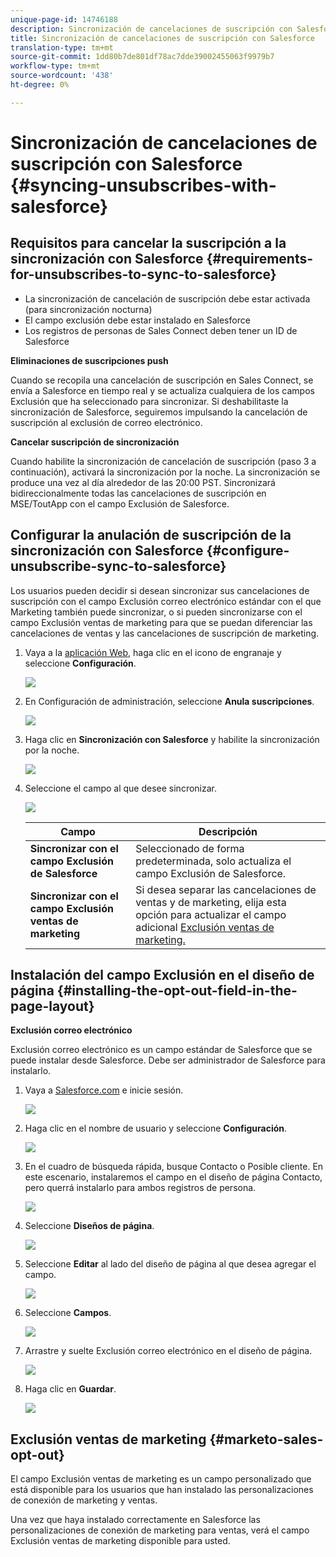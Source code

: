 ```yaml
---
unique-page-id: 14746188
description: Sincronización de cancelaciones de suscripción con Salesforce - Documentos de marketing - Documentación del producto
title: Sincronización de cancelaciones de suscripción con Salesforce
translation-type: tm+mt
source-git-commit: 1dd80b7de801df78ac7dde39002455063f9979b7
workflow-type: tm+mt
source-wordcount: '438'
ht-degree: 0%

---
```



# Sincronización de cancelaciones de suscripción con Salesforce {#syncing-unsubscribes-with-salesforce}

## Requisitos para cancelar la suscripción a la sincronización con Salesforce {#requirements-for-unsubscribes-to-sync-to-salesforce}

* La sincronización de cancelación de suscripción debe estar activada (para sincronización nocturna)
* El campo exclusión debe estar instalado en Salesforce
* Los registros de personas de Sales Connect deben tener un ID de Salesforce

**Eliminaciones de suscripciones push**

Cuando se recopila una cancelación de suscripción en Sales Connect, se envía a Salesforce en tiempo real y se actualiza cualquiera de los campos Exclusión que ha seleccionado para sincronizar. Si deshabilitaste la sincronización de Salesforce, seguiremos impulsando la cancelación de suscripción al exclusión de correo electrónico.

**Cancelar suscripción de sincronización**

Cuando habilite la sincronización de cancelación de suscripción (paso 3 a continuación), activará la sincronización por la noche. La sincronización se produce una vez al día alrededor de las 20:00 PST. Sincronizará bidireccionalmente todas las cancelaciones de suscripción en MSE/ToutApp con el campo Exclusión de Salesforce.

## Configurar la anulación de suscripción de la sincronización con Salesforce {#configure-unsubscribe-sync-to-salesforce}

Los usuarios pueden decidir si desean sincronizar sus cancelaciones de suscripción con el campo Exclusión correo electrónico estándar con el que Marketing también puede sincronizar, o si pueden sincronizarse con el campo Exclusión ventas de marketing para que se puedan diferenciar las cancelaciones de ventas y las cancelaciones de suscripción de marketing.

1. Vaya a la [aplicación Web](https://toutapp.com/login), haga clic en el icono de engranaje y seleccione **Configuración**.

   ![](assets/one-1.png)

1. En Configuración de administración, seleccione **Anula suscripciones**.

   ![](assets/two-2.png)

1. Haga clic en **Sincronización con Salesforce** y habilite la sincronización por la noche.

   ![](assets/three-2.png)

1. Seleccione el campo al que desee sincronizar.

   ![](assets/4.png)

   | Campo | Descripción |
   |---|---|
   | **Sincronizar con el campo Exclusión de Salesforce** | Seleccionado de forma predeterminada, solo actualiza el campo Exclusión de Salesforce. |
   | **Sincronizar con el campo Exclusión ventas de marketing** | Si desea separar las cancelaciones de ventas y de marketing, elija esta opción para actualizar el campo adicional [Exclusión ventas de marketing.](#msoo) |

## Instalación del campo Exclusión en el diseño de página {#installing-the-opt-out-field-in-the-page-layout}

**Exclusión correo electrónico**

Exclusión correo electrónico es un campo estándar de Salesforce que se puede instalar desde Salesforce. Debe ser administrador de Salesforce para instalarlo.

1. Vaya a [Salesforce.com](https://salesforce.com) e inicie sesión.

   ![](assets/five-1.png)

1. Haga clic en el nombre de usuario y seleccione **Configuración**.

   ![](assets/six-1.png)

1. En el cuadro de búsqueda rápida, busque Contacto o Posible cliente. En este escenario, instalaremos el campo en el diseño de página Contacto, pero querrá instalarlo para ambos registros de persona.

   ![](assets/seven-1.png)

1. Seleccione **Diseños de página**.

   ![](assets/eight-1.png)

1. Seleccione **Editar** al lado del diseño de página al que desea agregar el campo.

   ![](assets/nine.png)

1. Seleccione **Campos**.

   ![](assets/ten.png)

1. Arrastre y suelte Exclusión correo electrónico en el diseño de página.

   ![](assets/11.png)

1. Haga clic en **Guardar**.

   ![](assets/twelve.png)

## Exclusión ventas de marketing {#marketo-sales-opt-out}

El campo Exclusión ventas de marketing es un campo personalizado que está disponible para los usuarios que han instalado las personalizaciones de conexión de marketing y ventas.

Una vez que haya instalado correctamente en Salesforce las personalizaciones de conexión de marketing para ventas, verá el campo Exclusión ventas de marketing disponible para usted.
